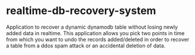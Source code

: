 # realtime-db-recovery-system
Application to recover a dynamic dynamodb table without losing newly added data in realtime. This application allows you pick two points in time from which you want to undo the records added/deleted in order to recover a table from a ddos spam attack or an accidental deletion of data. 
